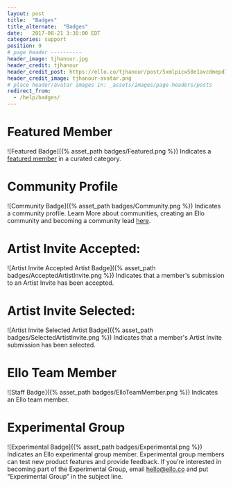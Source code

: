 ```yaml
---
layout: post
title:  "Badges"
title_alternate:  "Badges"
date:   2017-08-21 3:30:00 EDT
categories: support
position: 9
# page header ----------
header_image: tjhanour.jpg
header_credit: tjhanour
header_credit_post: https://ello.co/tjhanour/post/5xmlpicw58e1avcdmepd7g
header_credit_image: tjhanour-avatar.png
# place header/avatar images in: _assets/images/page-headers/posts
redirect_from:
  - /help/badges/
---
```


# Featured Member
![Featured Badge]({% asset_path badges/Featured.png %})
Indicates a [featured member](https://ello.co/wtf/support/featured-members/) in a curated category.

# Community Profile
![Community Badge]({% asset_path badges/Community.png %})
Indicates a community profile. Learn More about communities, creating an Ello community and becoming a community lead [here](https://ello.co/wtf/resources/communities/).

# Artist Invite Accepted:
![Artist Invite Accepted Artist Badge]({% asset_path badges/AcceptedArtistInvite.png %})
Indicates that a member's submission to an Artist Invite has been accepted.

# Artist Invite Selected:
![Artist Invite Selected Artist Badge]({% asset_path badges/SelectedArtistInvite.png %})
Indicates that a member's Artist Invite submission has been selected.

# Ello Team Member
![Staff Badge]({% asset_path badges/ElloTeamMember.png %})
Indicates an Ello team member.

# Experimental Group
![Experimental Badge]({% asset_path badges/Experimental.png %})
Indicates an Ello experimental group member. Experimental group members can test new product features and provide feedback. If you’re interested in becoming part of the Experimental Group, email hello@ello.co and put “Experimental Group” in the subject line.
